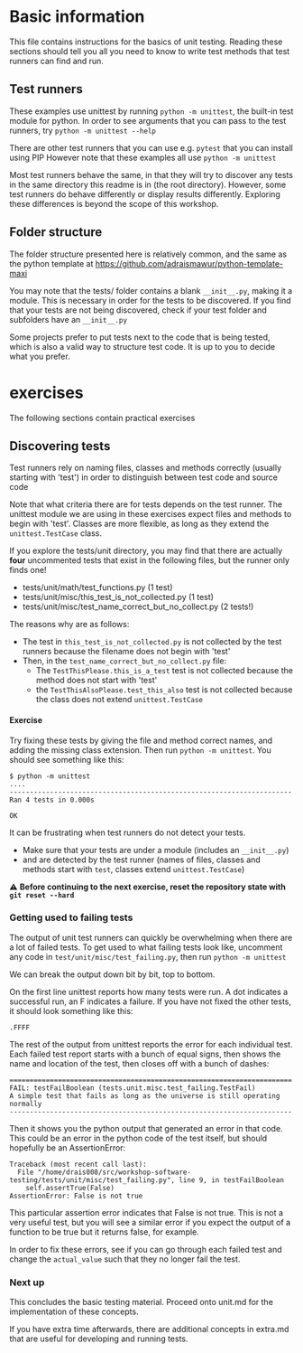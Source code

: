 # Basic information

This file contains instructions for the basics of unit testing.
Reading these sections should tell you all you need to know to write test methods that test runners can find and run.

## Test runners

These examples use unittest by running `python -m unittest`, the built-in test module for python.
In order to see arguments that you can pass to the test runners, try `python -m unittest --help`

There are other test runners that you can use e.g. `pytest` that you can install using PIP
However note that these examples all use `python -m unittest`

Most test runners behave the same, in that they will try to discover any tests in the same directory this readme is in (the root directory).
However, some test runners do behave differently or display results differently.
Exploring these differences is beyond the scope of this workshop.


## Folder structure

The folder structure presented here is relatively common, and the same as the python template at https://github.com/adraismawur/python-template-maxi

You may note that the tests/ folder contains a blank `__init__.py`, making it a module.
This is necessary in order for the tests to be discovered.
If you find that your tests are not being discovered, check if your test folder and subfolders have an `__init__.py`

Some projects prefer to put tests next to the code that is being tested, which is also a valid way to structure test code.
It is up to you to decide what you prefer.

# exercises

The following sections contain practical exercises

## Discovering tests

Test runners rely on naming files, classes and methods correctly (usually starting with 'test') in order to distinguish between test code and source code

Note that what criteria there are for tests depends on the test runner.
The unittest module we are using in these exercises expect files and methods to begin with 'test'.
Classes are more flexible, as long as they extend the `unittest.TestCase` class.

If you explore the tests/unit directory, you may find that there are actually __four__ uncommented tests that exist in the following files, but the runner only finds one!
- tests/unit/math/test_functions.py (1 test)
- tests/unit/misc/this_test_is_not_collected.py (1 test)
- tests/unit/misc/test_name_correct_but_no_collect.py (2 tests!)

The reasons why are as follows:

- The test in `this_test_is_not_collected.py` is not collected by the test runners because the filename does not begin with 'test'
- Then, in the `test_name_correct_but_no_collect.py` file:
    - The `TestThisPlease.this_is_a_test` test is not collected because the method does not start with 'test'
    - the `TestThisAlsoPlease.test_this_also` test is not collected because the class does not extend `unittest.TestCase`

#### Exercise

Try fixing these tests by giving the file and method correct names, and adding the missing class extension.
Then run `python -m unittest`. You should see something like this:

```
$ python -m unittest
....
----------------------------------------------------------------------
Ran 4 tests in 0.000s

OK
```

It can be frustrating when test runners do not detect your tests.
- Make sure that your tests are under a module (includes an `__init__.py`)
- and are detected by the test runner (names of files, classes and methods start with `test`, classes extend `unittest.TestCase`)


⚠️ __Before continuing to the next exercise, reset the repository state with `git reset --hard`__


### Getting used to failing tests

The output of unit test runners can quickly be overwhelming when there are a lot of failed tests.
To get used to what failing tests look like, uncomment any code in `test/unit/misc/test_failing.py`, then run `python -m unittest`

We can break the output down bit by bit, top to bottom.

On the first line unittest reports how many tests were run.
A dot indicates a successful run, an F indicates a failure.
If you have not fixed the other tests, it should look something like this:

```
.FFFF
```

The rest of the output from unittest reports the error for each individual test.
Each failed test report starts with a bunch of equal signs, then shows the name and location of the test, then closes off with a bunch of dashes:

```
======================================================================
FAIL: testFailBoolean (tests.unit.misc.test_failing.TestFail)
A simple test that fails as long as the universe is still operating normally
----------------------------------------------------------------------
```

Then it shows you the python output that generated an error in that code.
This could be an error in the python code of the test itself, but should hopefully be an AssertionError:

```
Traceback (most recent call last):
  File "/home/drais008/src/workshop-software-testing/tests/unit/misc/test_failing.py", line 9, in testFailBoolean
    self.assertTrue(False)
AssertionError: False is not true
```

This particular assertion error indicates that False is not true.
This is not a very useful test, but you will see a similar error if you expect the output of a function to be true but it returns false, for example.

In order to fix these errors, see if you can go through each failed test and change the `actual_value` such that they no longer fail the test.

### Next up

This concludes the basic testing material.
Proceed onto unit.md for the implementation of these concepts.

If you have extra time afterwards, there are additional concepts in extra.md that are useful for developing and running tests.
